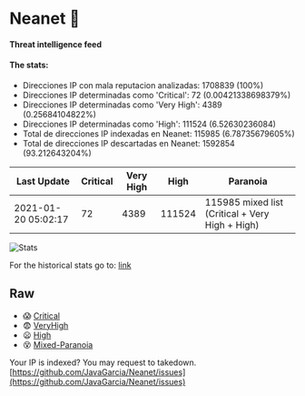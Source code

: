# Neanet :hocho:
#### Threat intelligence feed
#### The stats:

- Direcciones IP con mala reputacion analizadas: 1708839 (100%)
- Direcciones IP determinadas como 'Critical':  72 (0.00421338698379%)
- Direcciones IP determinadas como 'Very High':  4389 (0.25684104822%)
- Direcciones IP determinadas como 'High':  111524 (6.52630236084)
- Total de direcciones IP indexadas en Neanet:  115985 (6.78735679605%)
- Total de direcciones IP descartadas en Neanet:  1592854 (93.212643204%)

| Last Update | Critical | Very High | High | Paranoia |
| --- | --- | --- | --- | --- |
| 2021-01-20 05:02:17 | 72 | 4389 | 111524 | 115985 mixed list (Critical + Very High + High)|

![Stats](https://docs.google.com/spreadsheets/d/e/2PACX-1vSnaNMIXVabIpDJjufMlzH7poXnshF3mgd8Is1g9ytUEzVsP5my4Trn8f-xkoLLQ38xpL3HtmUexLo6/pubchart?oid=501124687&format=image)

For the historical stats go to: [link](/stats.csv)
## Raw
- :scream: [Critical](https://raw.githubusercontent.com/JavaGarcia/Neanet/master/blacklists/neanet_critical.txt)
- :fearful: [VeryHigh](https://raw.githubusercontent.com/JavaGarcia/Neanet/master/blacklists/neanet_veryHigh.txtt)
- :frowning: [High](https://raw.githubusercontent.com/JavaGarcia/Neanet/master/blacklists/neanet_high.txt)
- :dizzy_face: [Mixed-Paranoia](https://raw.githubusercontent.com/JavaGarcia/Neanet/master/blacklists/neanet_all.txt)


Your IP is indexed? You may request to takedown. [https://github.com/JavaGarcia/Neanet/issues](https://github.com/JavaGarcia/Neanet/issues)










































































































































































































































































































































































































































































































































































































































































































































































































































































































































































































































































































































































































































































































































































































































































































































































































































































































































































































































































































































































































































































































































































































































































































































































































































































































































































































































































































































































































































































































































































































































































































































































































































































































































































































































































































































































































































































































































































